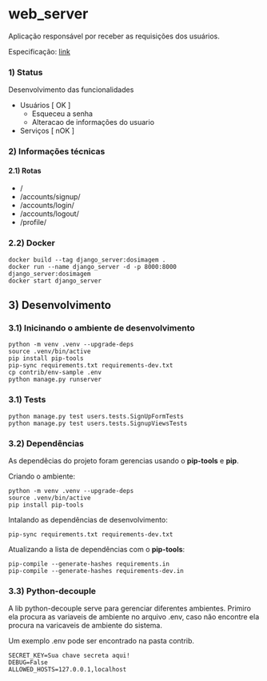 # web_server

Aplicação responsável por receber as requisições dos usuários.

Especificação: [link](https://github.com/Dosimagem/web_server/tree/main/spec)

### 1) Status

Desenvolvimento das funcionalidades

- Usuários [ OK ]
  - Esqueceu a senha
  - Alteracao de informações do usuario 
- Serviços [ nOK ]


### 2) Informações técnicas

#### 2.1) Rotas

- <domain>/
- <domain>/accounts/signup/
- <domain>/accounts/login/
- <domain>/accounts/logout/
- <domain>/profile/

### 2.2) Docker

```console
docker build --tag django_server:dosimagem .
docker run --name django_server -d -p 8000:8000 django_server:dosimagem
docker start django_server
```

## 3) Desenvolvimento

### 3.1) Inicinando o ambiente de desenvolvimento

```
python -m venv .venv --upgrade-deps
source .venv/bin/active
pip install pip-tools
pip-sync requirements.txt requirements-dev.txt
cp contrib/env-sample .env
python manage.py runserver
```

### 3.1) Tests

```console
python manage.py test users.tests.SignUpFormTests
python manage.py test users.tests.SignupViewsTests
```

### 3.2) Dependências

As dependêcias do projeto foram gerencias usando o **pip-tools** e **pip**.

Criando o ambiente:

```console
python -m venv .venv --upgrade-deps
source .venv/bin/active
pip install pip-tools
```

Intalando as dependências de desenvolvimento:

```console
pip-sync requirements.txt requirements-dev.txt
```

Atualizando a lista de dependências com o **pip-tools**:

```console
pip-compile --generate-hashes requirements.in
pip-compile --generate-hashes requirements-dev.in
```

### 3.3) Python-decouple

A lib python-decouple serve para gerenciar diferentes ambientes. Primiro ela procura as variaveis de ambiente no arquivo .env, caso não encontre ela procura na varicaveis de ambiente do sistema.

Um exemplo .env pode ser encontrado na pasta contrib.

```console
SECRET_KEY=Sua chave secreta aqui!
DEBUG=False
ALLOWED_HOSTS=127.0.0.1,localhost
```
